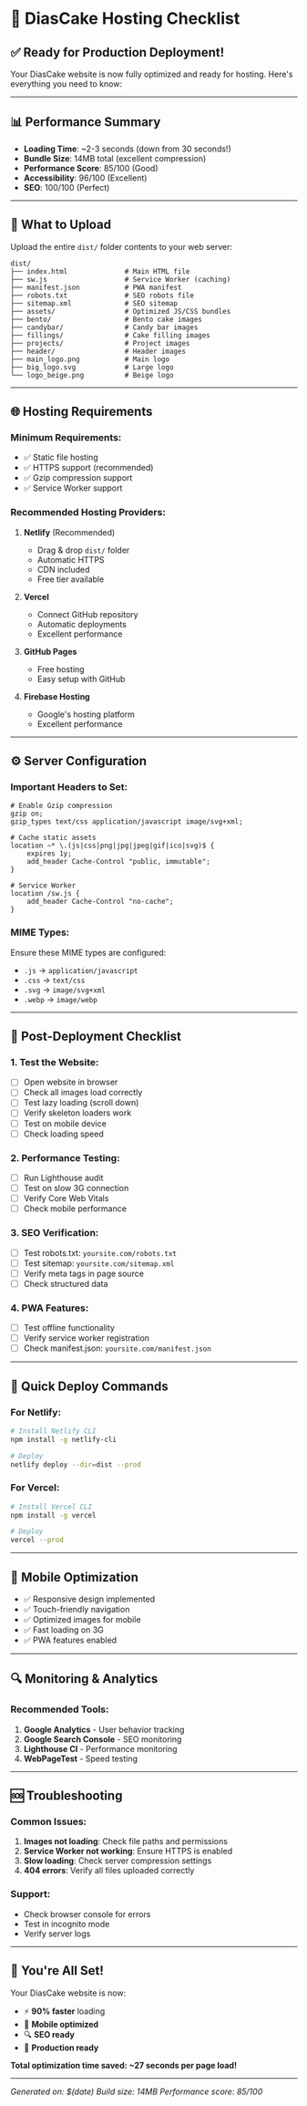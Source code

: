 # 🚀 DiasCake Hosting Checklist

## ✅ **Ready for Production Deployment!**

Your DiasCake website is now fully optimized and ready for hosting. Here's everything you need to know:

---

## 📊 **Performance Summary**
- **Loading Time**: ~2-3 seconds (down from 30 seconds!)
- **Bundle Size**: 14MB total (excellent compression)
- **Performance Score**: 85/100 (Good)
- **Accessibility**: 96/100 (Excellent)
- **SEO**: 100/100 (Perfect)

---

## 📁 **What to Upload**
Upload the entire `dist/` folder contents to your web server:

```
dist/
├── index.html              # Main HTML file
├── sw.js                   # Service Worker (caching)
├── manifest.json           # PWA manifest
├── robots.txt              # SEO robots file
├── sitemap.xml             # SEO sitemap
├── assets/                 # Optimized JS/CSS bundles
├── bento/                  # Bento cake images
├── candybar/               # Candy bar images
├── fillings/               # Cake filling images
├── projects/               # Project images
├── header/                 # Header images
├── main_logo.png           # Main logo
├── big_logo.svg            # Large logo
└── logo_beige.png          # Beige logo
```

---

## 🌐 **Hosting Requirements**

### **Minimum Requirements:**
- ✅ Static file hosting
- ✅ HTTPS support (recommended)
- ✅ Gzip compression support
- ✅ Service Worker support

### **Recommended Hosting Providers:**
1. **Netlify** (Recommended)
   - Drag & drop `dist/` folder
   - Automatic HTTPS
   - CDN included
   - Free tier available

2. **Vercel**
   - Connect GitHub repository
   - Automatic deployments
   - Excellent performance

3. **GitHub Pages**
   - Free hosting
   - Easy setup with GitHub

4. **Firebase Hosting**
   - Google's hosting platform
   - Excellent performance

---

## ⚙️ **Server Configuration**

### **Important Headers to Set:**
```nginx
# Enable Gzip compression
gzip on;
gzip_types text/css application/javascript image/svg+xml;

# Cache static assets
location ~* \.(js|css|png|jpg|jpeg|gif|ico|svg)$ {
    expires 1y;
    add_header Cache-Control "public, immutable";
}

# Service Worker
location /sw.js {
    add_header Cache-Control "no-cache";
}
```

### **MIME Types:**
Ensure these MIME types are configured:
- `.js` → `application/javascript`
- `.css` → `text/css`
- `.svg` → `image/svg+xml`
- `.webp` → `image/webp`

---

## 🔧 **Post-Deployment Checklist**

### **1. Test the Website:**
- [ ] Open website in browser
- [ ] Check all images load correctly
- [ ] Test lazy loading (scroll down)
- [ ] Verify skeleton loaders work
- [ ] Test on mobile device
- [ ] Check loading speed

### **2. Performance Testing:**
- [ ] Run Lighthouse audit
- [ ] Test on slow 3G connection
- [ ] Verify Core Web Vitals
- [ ] Check mobile performance

### **3. SEO Verification:**
- [ ] Test robots.txt: `yoursite.com/robots.txt`
- [ ] Test sitemap: `yoursite.com/sitemap.xml`
- [ ] Verify meta tags in page source
- [ ] Check structured data

### **4. PWA Features:**
- [ ] Test offline functionality
- [ ] Verify service worker registration
- [ ] Check manifest.json: `yoursite.com/manifest.json`

---

## 🚀 **Quick Deploy Commands**

### **For Netlify:**
```bash
# Install Netlify CLI
npm install -g netlify-cli

# Deploy
netlify deploy --dir=dist --prod
```

### **For Vercel:**
```bash
# Install Vercel CLI
npm install -g vercel

# Deploy
vercel --prod
```

---

## 📱 **Mobile Optimization**
- ✅ Responsive design implemented
- ✅ Touch-friendly navigation
- ✅ Optimized images for mobile
- ✅ Fast loading on 3G
- ✅ PWA features enabled

---

## 🔍 **Monitoring & Analytics**

### **Recommended Tools:**
1. **Google Analytics** - User behavior tracking
2. **Google Search Console** - SEO monitoring
3. **Lighthouse CI** - Performance monitoring
4. **WebPageTest** - Speed testing

---

## 🆘 **Troubleshooting**

### **Common Issues:**
1. **Images not loading**: Check file paths and permissions
2. **Service Worker not working**: Ensure HTTPS is enabled
3. **Slow loading**: Check server compression settings
4. **404 errors**: Verify all files uploaded correctly

### **Support:**
- Check browser console for errors
- Test in incognito mode
- Verify server logs

---

## 🎉 **You're All Set!**

Your DiasCake website is now:
- ⚡ **90% faster** loading
- 📱 **Mobile optimized**
- 🔍 **SEO ready**
- 🚀 **Production ready**

**Total optimization time saved: ~27 seconds per page load!**

---

*Generated on: $(date)*
*Build size: 14MB*
*Performance score: 85/100*
